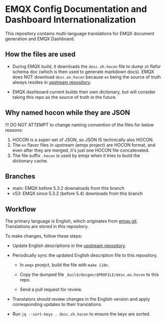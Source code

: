 # EMQX Config Documentation and Dashboard Internationalization

This repository contains multi-language translations for EMQX document generation and EMQX Dashboard.

## How the files are used

- During EMQX build, it downloads the `desc.zh.hocon` file to dump `zh` flafor schema doc (which is then used to generate markdown docs).
  EMQX does NOT download `desc.en.hocon` because `en` being the source of truth always resides in [upstream repository](https://github.com/emqx/emqx/tree/master/rel).

- EMQX dashboard current builds their own dictionary, but will consider taking this repo as the source of truth in the future.

## Why named hocon while they are JSON

!!! DO NOT ATTEMPT to change naming convention of the files for below reasons:

1. HOCON is a super-set of JSON, so JSON IS technically also HOCON.
2. The `en` flavor files in upstream (emqx project) are HOCON format, and even after they are merged, it's just one HOCON file concatenated.
3. The file suffix `.hocon` is used by emqx when it tries to build the dictionary cache.

## Branches

- main: EMQX before 5.3.2 downaloads from this branch
- v53: EMQX since 5.3.2 (before 5.4) downloads from this branch

## Workflow

The primary language is English, which originates from [emqx.git](https://github.com/emqx/emqx).
Translations are stored in this repository.

To make changes, follow these steps:

- Update English descriptions in the [upstream repository](https://github.com/emqx/emqx/tree/master/rel).

- Periodically sync the updated English description file to this repository.

  - In `emqx` proejct, build the file with `make i18n`.

  - Copy the dumped file `_build/docgen/$PROFILE/desc.en.hocon` to this repo.

  - Send a pull request for review.

- Translators should review changes in the English version and apply corresponding updates to their translations.

- Run `jq --sort-keys . desc.zh.hocon` to ensure the keys are sorted.
